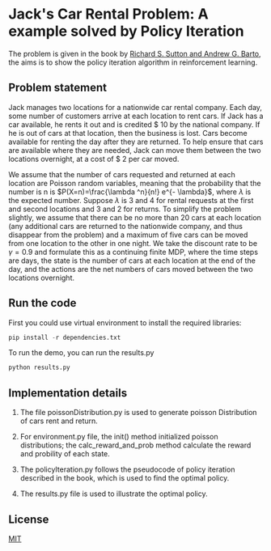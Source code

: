 # Jack's Car Rental Problem: A example solved by Policy Iteration

The problem is given in the book by [Richard S. Sutton and Andrew G. Barto](http://incompleteideas.net/book/ebook/the-book.html), the aims is to show the policy iteration algorithm in reinforcement learning.

## Problem statement

Jack manages two locations for a nationwide car rental company. Each day, some number of customers arrive at each location to rent cars. 
If Jack has a car available, he rents it out and is credited \$ 10 by the national company. If he is out of cars at that location, then the business is lost. 
Cars become available for renting the day after they are returned. To help ensure that cars are available where they are needed, Jack can move them between the two locations overnight, at a cost of \$ 2 per car moved. 

We assume that the number of cars requested and returned at each location are Poisson random variables, meaning that the probability that the number is n is $P(X=n)=\frac{\lambda ^n}{n!} e^{- \lambda}$, where $\lambda$ is the expected number. Suppose $\lambda$ is 3 and 4 for rental requests at the first and second locations and 3 and 2 for returns. To simplify the problem slightly, we assume that there can be no more than 20 cars at each location (any additional cars are returned to the nationwide company, and thus disappear from the problem) and a maximum of five cars can be moved from one location to the other in one night. We take the discount rate to be $\gamma=0.9$ and formulate this as a continuing finite MDP, where the time steps are days, the state is the number of cars at each location at the end of the day, and the actions are the net numbers of cars moved between the two locations overnight. 

## Run the code

First you could use virtual environment to install the required libraries:
```python
pip install -r dependencies.txt
```

To run the demo, you can run the results.py

```python
python results.py
```

## Implementation details

1) The file poissonDistribution.py is used to generate poisson Distribution of cars rent and return.

2) For environment.py file, the init() method initialized poisson distributions; the calc_reward_and_prob method calculate the reward and probility of each state.

3) The policyIteration.py follows the pseudocode of policy iteration described in the book, which is used to find the optimal policy.

4) The results.py file is used to illustrate the optimal policy.

## License

[MIT](https://choosealicense.com/licenses/mit/)



